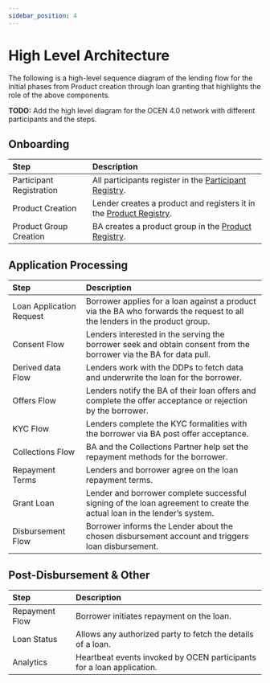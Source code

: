 ```yaml
---
sidebar_position: 4
---
```


# High Level Architecture

The following is a high-level sequence diagram of the lending flow for the initial phases from Product creation through loan granting that highlights the role of the above components. 

**TODO:** Add the high level diagram for the OCEN 4.0 network with different participants and the steps. 


## Onboarding

| Step | Description |
| :----- | :-----      |
| Participant Registration | All participants register in the [Participant Registry](./components/participant_registry).|
| Product Creation | Lender creates a product and registers it in the [Product Registry](./components/product_registry).|
| Product Group Creation | BA creates a product group in the [Product Registry](./components/product_registry).|

## Application Processing

| Step | Description |
| :----- | :-----      |
| Loan Application Request | Borrower applies for a loan against a product via the BA who forwards the request to all the lenders in the product group.|
| Consent Flow | Lenders interested in the serving the borrower seek and obtain consent from the borrower via the BA for data pull. |
| Derived data Flow | Lenders work with the DDPs to fetch data and underwrite the loan for the borrower. |
| Offers Flow | Lenders notify the BA of their loan offers and complete the offer acceptance or rejection by the borrower. |
| KYC Flow | Lenders complete the KYC formalities with the borrower via BA post offer acceptance. |
| Collections Flow | BA and the Collections Partner help set the repayment methods for the borrower. |
| Repayment Terms| Lenders and borrower agree on the loan repayment terms. |
| Grant Loan | Lender and borrower complete successful signing of the loan agreement to create the actual loan in the lender’s system.|
| Disbursement Flow | Borrower informs the Lender about the chosen disbursement account and triggers loan disbursement. |

## Post-Disbursement & Other

| Step | Description |
| :----- | :-----      |
| Repayment Flow | Borrower initiates repayment on the loan. |
| Loan Status| Allows any authorized party to fetch the details of a loan.|
| Analytics | Heartbeat events invoked by OCEN participants for a loan application. |
